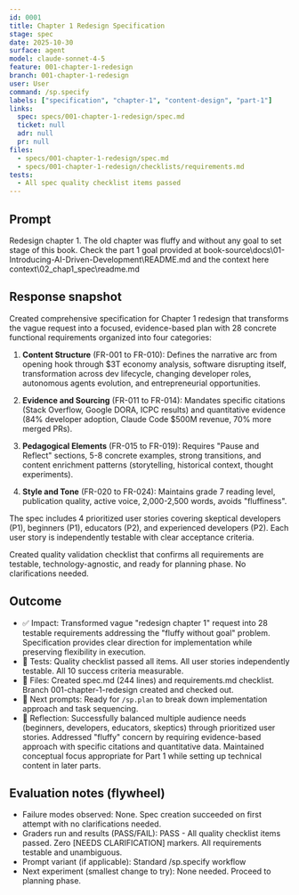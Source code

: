 ```yaml
---
id: 0001
title: Chapter 1 Redesign Specification
stage: spec
date: 2025-10-30
surface: agent
model: claude-sonnet-4-5
feature: 001-chapter-1-redesign
branch: 001-chapter-1-redesign
user: User
command: /sp.specify
labels: ["specification", "chapter-1", "content-design", "part-1"]
links:
  spec: specs/001-chapter-1-redesign/spec.md
  ticket: null
  adr: null
  pr: null
files:
  - specs/001-chapter-1-redesign/spec.md
  - specs/001-chapter-1-redesign/checklists/requirements.md
tests:
  - All spec quality checklist items passed
---
```


## Prompt

Redesign chapter 1. The old chapter was fluffy and without any goal to set stage of this book. Check the part 1 goal provided at book-source\docs\01-Introducing-AI-Driven-Development\README.md and the context here context\02_chap1_spec\readme.md

## Response snapshot

Created comprehensive specification for Chapter 1 redesign that transforms the vague request into a focused, evidence-based plan with 28 concrete functional requirements organized into four categories:

1. **Content Structure** (FR-001 to FR-010): Defines the narrative arc from opening hook through $3T economy analysis, software disrupting itself, transformation across dev lifecycle, changing developer roles, autonomous agents evolution, and entrepreneurial opportunities.

2. **Evidence and Sourcing** (FR-011 to FR-014): Mandates specific citations (Stack Overflow, Google DORA, ICPC results) and quantitative evidence (84% developer adoption, Claude Code $500M revenue, 70% more merged PRs).

3. **Pedagogical Elements** (FR-015 to FR-019): Requires "Pause and Reflect" sections, 5-8 concrete examples, strong transitions, and content enrichment patterns (storytelling, historical context, thought experiments).

4. **Style and Tone** (FR-020 to FR-024): Maintains grade 7 reading level, publication quality, active voice, 2,000-2,500 words, avoids "fluffiness".

The spec includes 4 prioritized user stories covering skeptical developers (P1), beginners (P1), educators (P2), and experienced developers (P2). Each user story is independently testable with clear acceptance criteria.

Created quality validation checklist that confirms all requirements are testable, technology-agnostic, and ready for planning phase. No clarifications needed.

## Outcome

- ✅ Impact: Transformed vague "redesign chapter 1" request into 28 testable requirements addressing the "fluffy without goal" problem. Specification provides clear direction for implementation while preserving flexibility in execution.
- 🧪 Tests: Quality checklist passed all items. All user stories independently testable. All 10 success criteria measurable.
- 📁 Files: Created spec.md (244 lines) and requirements.md checklist. Branch 001-chapter-1-redesign created and checked out.
- 🔁 Next prompts: Ready for `/sp.plan` to break down implementation approach and task sequencing.
- 🧠 Reflection: Successfully balanced multiple audience needs (beginners, developers, educators, skeptics) through prioritized user stories. Addressed "fluffy" concern by requiring evidence-based approach with specific citations and quantitative data. Maintained conceptual focus appropriate for Part 1 while setting up technical content in later parts.

## Evaluation notes (flywheel)

- Failure modes observed: None. Spec creation succeeded on first attempt with no clarifications needed.
- Graders run and results (PASS/FAIL): PASS - All quality checklist items passed. Zero [NEEDS CLARIFICATION] markers. All requirements testable and unambiguous.
- Prompt variant (if applicable): Standard /sp.specify workflow
- Next experiment (smallest change to try): None needed. Proceed to planning phase.

